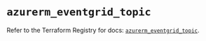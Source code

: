 # `azurerm_eventgrid_topic`

Refer to the Terraform Registry for docs: [`azurerm_eventgrid_topic`](https://registry.terraform.io/providers/hashicorp/azurerm/4.25.0/docs/resources/eventgrid_topic).
